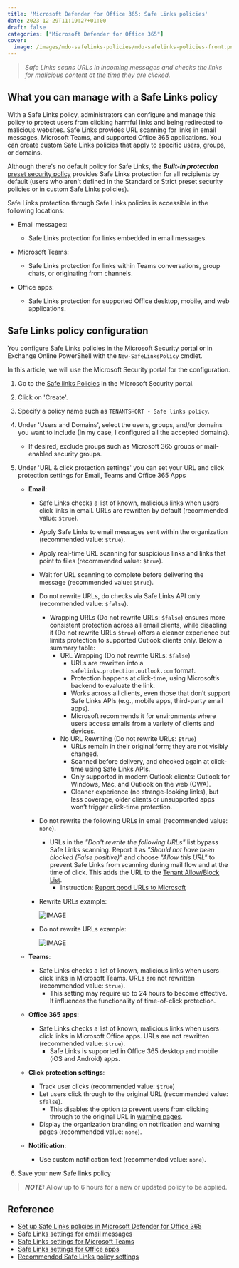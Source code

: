 ```yaml
---
title: 'Microsoft Defender for Office 365: Safe Links policies'
date: 2023-12-29T11:19:27+01:00
draft: false
categories: ["Microsoft Defender for Office 365"]
cover: 
  image: /images/mdo-safelinks-policies/mdo-safelinks-policies-front.png
---
```


> _Safe Links scans URLs in incoming messages and checks the links for malicious content at the time they are clicked._

## What you can manage with a Safe Links policy
With a Safe Links policy, administrators can configure and manage this policy to protect users from clicking harmful links and being redirected to malicious websites. Safe Links provides URL scanning for links in email messages, Microsoft Teams, and supported Office 365 applications. You can create custom Safe Links policies that apply to specific users, groups, or domains. 

Although there's no default policy for Safe Links, the ***Built-in protection*** [preset security policy](https://learn.microsoft.com/en-us/defender-office-365/preset-security-policies) provides Safe Links protection for all recipients by default (users who aren't defined in the Standard or Strict preset security policies or in custom Safe Links policies).

Safe Links protection through Safe Links policies is accessible in the following locations:

- Email messages: 
  - Safe Links protection for links embedded in email messages.

- Microsoft Teams:
  - Safe Links protection for links within Teams conversations, group chats, or originating from channels.
  
- Office apps: 
  - Safe Links protection for supported Office desktop, mobile, and web applications.

## Safe Links policy configuration
You configure Safe Links policies in the Microsoft Security portal or in Exchange Online PowerShell with the `New-SafeLinksPolicy` cmdlet.

In this article, we will use the Microsoft Security portal for the configuration.

1. Go to the [Safe links Policies](https://security.microsoft.com/safelinksv2) in the Microsoft Security portal.

2. Click on 'Create'.

3. Specify a policy name such as `TENANTSHORT - Safe links policy`.

4. Under 'Users and Domains', select the users, groups, and/or domains you want to include (In my case, I configured all the accepted domains).
    - If desired, exclude groups such as Microsoft 365 groups or mail-enabled security groups.
    
5. Under 'URL & click protection settings' you can set your URL and click protection settings for Email, Teams and Office 365 Apps
    - **Email**: 
      - Safe Links checks a list of known, malicious links when users click links in email. URLs are rewritten by default (recommended value: `$true`).

      - Apply Safe Links to email messages sent within the organization (recommended value: `$true`).

      - Apply real-time URL scanning for suspicious links and links that point to files (recommended value: `$true`).

      - Wait for URL scanning to complete before delivering the message (recommended value: `$true`).

      - Do not rewrite URLs, do checks via Safe Links API only (recommended value: `$false`).
        - Wrapping URLs (Do not rewrite URLs: `$false`) ensures more consistent protection across all email clients, while disabling it (Do not rewrite URLs `$true`) offers a cleaner experience but limits protection to supported Outlook clients only. Below a summary table:
          - URL Wrapping (Do not rewrite URLs: `$false`)
            - URLs are rewritten into a `safelinks.protection.outlook.com` format.
            - Protection happens at click-time, using Microsoft’s backend to evaluate the link.
            - Works across all clients, even those that don’t support Safe Links APIs (e.g., mobile apps, third-party email apps).
            - Microsoft recommends it for environments where users access emails from a variety of clients and devices.
          - No URL Rewriting (Do not rewrite URLs: `$true`)
            - URLs remain in their original form; they are not visibly changed.
            - Scanned before delivery, and checked again at click-time using Safe Links APIs.
            - Only supported in modern Outlook clients: Outlook for Windows, Mac, and Outlook on the web (OWA).
            - Cleaner experience (no strange-looking links), but less coverage, older clients or unsupported apps won’t trigger click-time protection.

      - Do not rewrite the following URLs in email (recommended value: `none`).

        - URLs in the _"Don't rewrite the following URLs"_ list bypass Safe Links scanning. Report it as _"Should not have been blocked (False positive)"_ and choose _"Allow this URL"_ to prevent Safe Links from scanning during mail flow and at the time of click. This adds the URL to the [Tenant Allow/Block List](https://security.microsoft.com/tenantAllowBlockList?viewid=Url).
          - Instruction: [Report good URLs to Microsoft](https://learn.microsoft.com/en-us/microsoft-365/security/office-365-security/submissions-admin?view=o365-worldwide#report-good-urls-to-microsoft)

      - Rewrite URLs example:

        ![IMAGE](/images/mdo-safelinks-policies/mdo-safelinks-policies-rewriteURLs.png)
      
      - Do not rewrite URLs example:

        ![IMAGE](/images/mdo-safelinks-policies/mdo-safelinks-policies-donotrewriteURLs.png)

    - **Teams**:
      - Safe Links checks a list of known, malicious links when users click links in Microsoft Teams. URLs are not rewritten (recommended value: `$true`).
        - This setting may require up to 24 hours to become effective. It influences the functionality of time-of-click protection.
    
    - **Office 365 apps**:
      - Safe Links checks a list of known, malicious links when users click links in Microsoft Office apps. URLs are not rewritten (recommended value: `$true`).
        - Safe Links is supported in Office 365 desktop and mobile (iOS and Android) apps.
  
    - **Click protection settings**:
      - Track user clicks (recommended value: `$true`)
      - Let users click through to the original URL (recommended value: `$false`).
        - This disables the option to prevent users from clicking through to the original URL in [warning pages](https://learn.microsoft.com/en-us/microsoft-365/security/office-365-security/safe-links-about?view=o365-worldwide#warning-pages-from-safe-links).
      - Display the organization branding on notification and warning pages (recommended value: `none`).

    - **Notification**:
      - Use custom notification text (recommended value: `none`).
  
6. Save your new Safe links policy

> ***NOTE:*** Allow up to 6 hours for a new or updated policy to be applied.

## Reference
- [Set up Safe Links policies in Microsoft Defender for Office 365](https://learn.microsoft.com/en-us/microsoft-365/security/office-365-security/safe-links-policies-configure)
- [Safe Links settings for email messages](https://learn.microsoft.com/en-us/microsoft-365/security/office-365-security/safe-links-about?view=o365-worldwide#safe-links-settings-for-email-messages)
- [Safe Links settings for Microsoft Teams](https://learn.microsoft.com/en-us/microsoft-365/security/office-365-security/safe-links-about?view=o365-worldwide#safe-links-settings-for-microsoft-teams)
- [Safe Links settings for Office apps](https://learn.microsoft.com/en-us/microsoft-365/security/office-365-security/safe-links-about?view=o365-worldwide#safe-links-settings-for-office-apps)
- [Recommended Safe Links policy settings](https://learn.microsoft.com/en-us/microsoft-365/security/office-365-security/recommended-settings-for-eop-and-office365?view=o365-worldwide#safe-links-policy-settings)